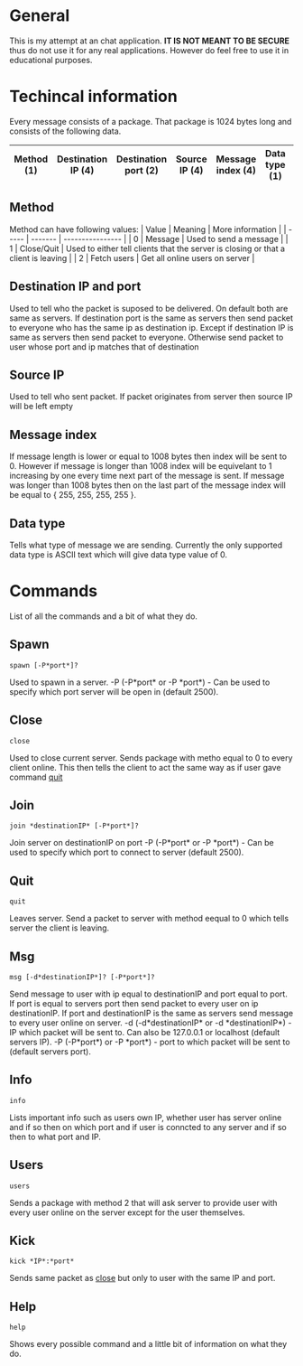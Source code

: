 # General
This is my attempt at an chat application. 
**IT IS NOT MEANT TO BE SECURE** thus do not use it for any real applications.
However do feel free to use it in educational purposes.

# Techincal information
Every message consists of a package. That package is 1024 bytes long and consists of the following data.

| Method (1) | Destination IP (4) | Destination port (2) | Source IP (4) | Message index (4) | Data type (1) | Data (1008) |
| ---------- | ------------------ | -------------------- | ------------- | ----------------- | ------------- | ----------- |


## Method
Method can have following values:
| Value | Meaning | More information |
| ----- | ------- | ---------------- |
| 0 | Message | Used to send a message |
| 1 | Close/Quit | Used to either tell clients that the server is closing or that a client is leaving |
| 2 | Fetch users | Get all online users on server |

## Destination IP and port
Used to tell who the packet is suposed to be delivered.
On default both are same as servers.
If destination port is the same as servers then send packet to everyone who has the same ip as destination ip. Except if destination IP is same as servers then send packet to everyone.
Otherwise send packet to user whose port and ip matches that of destination

## Source IP
Used to tell who sent packet. If packet originates from server then source IP will be left empty

## Message index
If message length is lower or equal to 1008 bytes then index will be sent to 0.
However if message is longer than 1008 index will be equivelant to 1 increasing by one every time next part of the message is sent.
If message was longer than 1008 bytes then on the last part of the message index will be equal to { 255, 255, 255, 255 }.

## Data type
Tells what type of message we are sending.
Currently the only supported data type is ASCII text which will give data type value of 0.


# Commands
List of all the commands and a bit of what they do.

## Spawn
`spawn [-P*port*]?`

Used to spawn in a server.
  -P (-P\*port\* or -P \*port\*) - Can be used to specify which port server will be open in (default 2500).

## Close
`close`

Used to close current server.
Sends package with metho equal to 0 to every client online. This then tells the client to act the same way as if user gave command [quit](#quit)

## Join
`join *destinationIP* [-P*port*]?`

Join server on destinationIP on port
    -P (-P\*port\* or -P \*port\*) - Can be used to specify which port to connect to server (default 2500).

## Quit
`quit`

Leaves server.
Send a packet to server with method eequal to 0 which tells server the client is leaving.

## Msg
`msg [-d*destinationIP*]? [-P*port*]?`

Send message to user with ip equal to destinationIP and port equal to port. 
If port is equal to servers port then send packet to every user on ip destinationIP.
If port and destinationIP is the same as servers send message to every user online on server.
  -d (-d\*destinationIP\* or -d \*destinationIP\*) - IP which packet will be sent to. Can also be 127.0.0.1 or localhost (default servers IP).
  -P (-P\*port\*) or -P \*port\*) - port to which packet will be sent to (default servers port).

## Info
`info`

Lists important info such as users own IP, whether user has server online and if so then on which port and if user is conncted to any server and if so then to what port and IP.

## Users
`users`

Sends a package with method 2 that will ask server to provide user with every user online on the server except for the user themselves.

## Kick
`kick *IP*:*port*`

Sends same packet as [close](#close) but only to user with the same IP and port.

## Help
`help`

Shows every possible command and a little bit of information on what they do.
